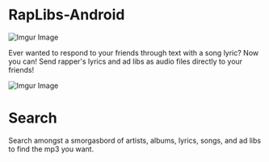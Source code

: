 # RapLibs-Android

![Imgur Image](https://jasoneo016.github.io/images/web_hi_res_512.png)


Ever wanted to respond to your friends through text with a song lyric? Now you can! 
Send rapper's lyrics and ad libs as audio files directly to your friends!


![Imgur Image](https://jasoneo016.github.io/images/icons/search.png)

# Search

Search amongst a smorgasbord of artists, albums, lyrics, songs, and ad libs to find the mp3 you want.
